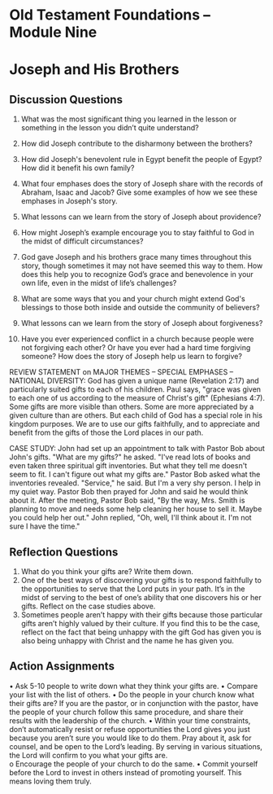 	
# Old Testament Foundations – Module Nine
# Joseph and His Brothers
## Discussion Questions

1.	What was the most significant thing you learned in the lesson or something in the lesson you didn’t quite understand?


2.	How did Joseph contribute to the disharmony between the brothers? 


3.	How did Joseph's benevolent rule in Egypt benefit the people of Egypt? How did it benefit his own family? 


4.	What four emphases does the story of Joseph share with the records of Abraham, Isaac and Jacob? Give some examples of how we see these emphases in Joseph's story.

5.	What lessons can we learn from the story of Joseph about providence?


6.	How might Joseph’s example encourage you to stay faithful to God in the midst of difficult circumstances?


7.	God gave Joseph and his brothers grace many times throughout this story, though sometimes it may not have seemed this way to them. How does this help you to recognize God’s grace and benevolence in your own life, even in the midst of life’s challenges?


8.	What are some ways that you and your church might extend God's blessings to those both inside and outside the community of believers?


9.	What lessons can we learn from the story of Joseph about forgiveness?

10.	Have you ever experienced conflict in a church because people were not forgiving each other?  Or have you ever had a hard time forgiving someone?  How does the story of Joseph help us learn to forgive?

REVIEW STATEMENT on MAJOR THEMES – SPECIAL EMPHASES – NATIONAL DIVERSITY: God has given a unique name (Revelation 2:17) and particularly suited gifts to each of his children. Paul says, "grace was given to each one of us according to the measure of Christ's gift" (Ephesians 4:7). Some gifts are more visible than others. Some are more appreciated by a given culture than are others. But each child of God has a special role in his kingdom purposes. We are to use our gifts faithfully, and to appreciate and benefit from the gifts of those the Lord places in our path.

CASE STUDY: John had set up an appointment to talk with Pastor Bob about John's gifts. "What are my gifts?" he asked. "I've read lots of books and even taken three spiritual gift inventories. But what they tell me doesn't seem to fit. I can't figure out what my gifts are." Pastor Bob asked what the inventories revealed. "Service," he said. But I'm a very shy person. I help in my quiet way. Pastor Bob then prayed for John and said he would think about it. After the meeting, Pastor Bob said, "By the way, Mrs. Smith is planning to move and needs some help cleaning her house to sell it. Maybe you could help her out." John replied, "Oh, well, I'll think about it. I'm not sure I have the time."
## Reflection Questions 
1.	What do you think your gifts are? Write them down. 
2.	One of the best ways of discovering your gifts is to respond faithfully to the opportunities to serve that the Lord puts in your path. It’s in the midst of serving to the best of one’s ability that one discovers his or her gifts. Reflect on the case studies above.
3.	Sometimes people aren’t happy with their gifts because those particular gifts aren’t highly valued by their culture. If you find this to be the case, reflect on the fact that being unhappy with the gift God has given you is also being unhappy with Christ and the name he has given you. 
## Action Assignments
•	Ask 5-10 people to write down what they think your gifts are. 
•	Compare your list with the list of others. 
•	Do the people in your church know what their gifts are? If you are the pastor, or in conjunction with the pastor, have the people of your church follow this same procedure, and share their results with the leadership of the church. 
•	Within your time constraints, don’t automatically resist or refuse opportunities the Lord gives you just because you aren’t sure you would like to do them. Pray about it, ask for counsel, and be open to the Lord’s leading. By serving in various situations, the Lord will confirm to you what your gifts are.  
o	Encourage the people of your church to do the same. 
•	Commit yourself before the Lord to invest in others instead of promoting yourself. This means loving them truly. 
